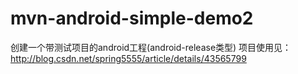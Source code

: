 # mvn-android-simple-demo2
 创建一个带测试项目的android工程(android-release类型)
 项目使用见：http://blog.csdn.net/spring5555/article/details/43565799
